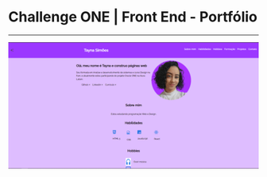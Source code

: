 # Challenge ONE | Front End - Portfólio
---

<p align="center" >
     <img width="600" heigth="600" src="/assets/CAPA.png">
</p>

